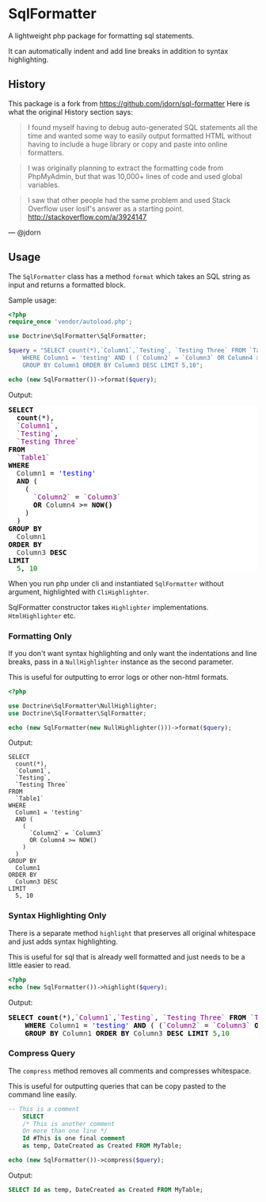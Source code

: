 # SqlFormatter

A lightweight php package for formatting sql statements.

It can automatically indent and add line breaks in addition to syntax
highlighting.

## History

This package is a fork from https://github.com/jdorn/sql-formatter
Here is what the original History section says:

> I found myself having to debug auto-generated SQL statements all the time and
> wanted some way to easily output formatted HTML without having to include a
> huge library or copy and paste into online formatters.

> I was originally planning to extract the formatting code from PhpMyAdmin,
> but that was 10,000+ lines of code and used global variables.

> I saw that other people had the same problem and used Stack Overflow user
> losif's answer as a starting point.  http://stackoverflow.com/a/3924147

― @jdorn

## Usage

The `SqlFormatter` class has a method `format` which takes an SQL string as
input and returns a formatted block.

Sample usage:

```php
<?php
require_once 'vendor/autoload.php';

use Doctrine\SqlFormatter\SqlFormatter;

$query = "SELECT count(*),`Column1`,`Testing`, `Testing Three` FROM `Table1`
    WHERE Column1 = 'testing' AND ( (`Column2` = `Column3` OR Column4 >= NOW()) )
    GROUP BY Column1 ORDER BY Column3 DESC LIMIT 5,10";

echo (new SqlFormatter())->format($query);
```

Output:

<pre style="color: black; background-color: white;"><span style="font-weight:bold;">SELECT</span>
  <span style="font-weight:bold;">count</span>(<span >*</span>)<span >,</span>
  <span style="color: purple;">`Column1`</span><span >,</span>
  <span style="color: purple;">`Testing`</span><span >,</span>
  <span style="color: purple;">`Testing Three`</span>
<span style="font-weight:bold;">FROM</span>
  <span style="color: purple;">`Table1`</span>
<span style="font-weight:bold;">WHERE</span>
  <span style="color: #333;">Column1</span> <span >=</span> <span style="color: blue;">'testing'</span>
  <span style="font-weight:bold;">AND</span> (
    (
      <span style="color: purple;">`Column2`</span> <span >=</span> <span style="color: purple;">`Column3`</span>
      <span style="font-weight:bold;">OR</span> <span style="color: #333;">Column4</span> <span >&gt;</span><span >=</span> <span style="font-weight:bold;">NOW()</span>
    )
  )
<span style="font-weight:bold;">GROUP BY</span>
  <span style="color: #333;">Column1</span>
<span style="font-weight:bold;">ORDER BY</span>
  <span style="color: #333;">Column3</span> <span style="font-weight:bold;">DESC</span>
<span style="font-weight:bold;">LIMIT</span>
  <span style="color: green;">5</span><span >,</span> <span style="color: green;">10</span></pre>

When you run php under cli and instantiated `SqlFormatter` without argument, highlighted with `CliHighlighter`.

SqlFormatter constructor takes `Highlighter` implementations. `HtmlHighlighter` etc.


### Formatting Only

If you don't want syntax highlighting and only want the indentations and
line breaks, pass in a `NullHighlighter` instance as the second parameter.

This is useful for outputting to error logs or other non-html formats.

```php
<?php

use Doctrine\SqlFormatter\NullHighlighter;
use Doctrine\SqlFormatter\SqlFormatter;

echo (new SqlFormatter(new NullHighlighter()))->format($query);
```

Output:

```
SELECT
  count(*),
  `Column1`,
  `Testing`,
  `Testing Three`
FROM
  `Table1`
WHERE
  Column1 = 'testing'
  AND (
    (
      `Column2` = `Column3`
      OR Column4 >= NOW()
    )
  )
GROUP BY
  Column1
ORDER BY
  Column3 DESC
LIMIT
  5, 10
```

### Syntax Highlighting Only

There is a separate method `highlight` that preserves all original whitespace
and just adds syntax highlighting.

This is useful for sql that is already well formatted and just needs to be a
little easier to read.

```php
<?php
echo (new SqlFormatter())->highlight($query);
```

Output:

<pre style="color: black; background-color: white;"><span style="font-weight:bold;">SELECT</span> <span style="font-weight:bold;">count</span>(<span >*</span>)<span >,</span><span style="color: purple;">`Column1`</span><span >,</span><span style="color: purple;">`Testing`</span><span >,</span> <span style="color: purple;">`Testing Three`</span> <span style="font-weight:bold;">FROM</span> <span style="color: purple;">`Table1`</span>
    <span style="font-weight:bold;">WHERE</span> <span style="color: #333;">Column1</span> <span >=</span> <span style="color: blue;">'testing'</span> <span style="font-weight:bold;">AND</span> ( (<span style="color: purple;">`Column2`</span> <span >=</span> <span style="color: purple;">`Column3`</span> <span style="font-weight:bold;">OR</span> <span style="color: #333;">Column4</span> <span >&gt;</span><span >=</span> <span style="font-weight:bold;">NOW()</span>) )
    <span style="font-weight:bold;">GROUP BY</span> <span style="color: #333;">Column1</span> <span style="font-weight:bold;">ORDER BY</span> <span style="color: #333;">Column3</span> <span style="font-weight:bold;">DESC</span> <span style="font-weight:bold;">LIMIT</span> <span style="color: green;">5</span><span >,</span><span style="color: green;">10</span></pre>

### Compress Query

The `compress` method removes all comments and compresses whitespace.

This is useful for outputting queries that can be copy pasted to the command
line easily.

```sql
-- This is a comment
    SELECT
    /* This is another comment
    On more than one line */
    Id #This is one final comment
    as temp, DateCreated as Created FROM MyTable;
```

```php
echo (new SqlFormatter())->compress($query);
```

Output:

```sql
SELECT Id as temp, DateCreated as Created FROM MyTable;
```
